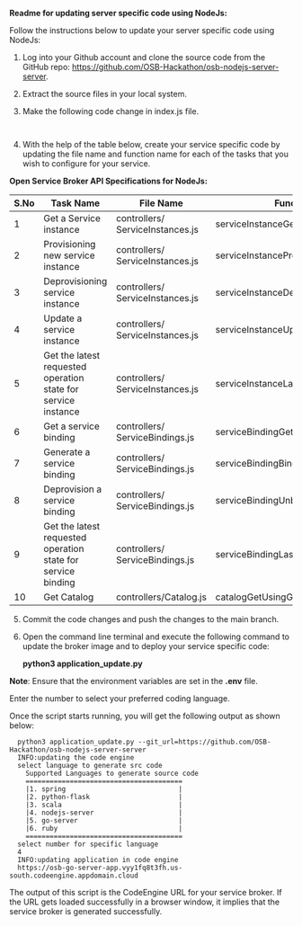 **Readme for updating server specific code using NodeJs:**

Follow the instructions below to update your server specific code using NodeJs:

1. Log into your Github account and clone the source code from the GitHub repo: https://github.com/OSB-Hackathon/osb-nodejs-server-server.
2. Extract the source files in your local system.
3. Make the following code change in index.js file.

   ```


   ```

4. With the help of the table below, create your service specific code by updating the file name and function name for each of the tasks that you wish to configure for your service.

**Open Service Broker API Specifications for NodeJs:**

| S.No | Task Name                                                     | File Name                        | Function Name                           |
| ---- | ------------------------------------------------------------- | -------------------------------- | --------------------------------------- |
| 1    | Get a Service instance                                        | controllers/ ServiceInstances.js | serviceInstanceGetUsingGET              |
| 2    | Provisioning new service instance                             | controllers/ ServiceInstances.js | serviceInstanceProvisionUsingPUT        |
| 3    | Deprovisioning service instance                               | controllers/ ServiceInstances.js | serviceInstanceDeprovisionUsingDELETE   |
| 4    | Update a service instance                                     | controllers/ ServiceInstances.js | serviceInstanceUpdateUsingPATCH         |
| 5    | Get the latest requested operation state for service instance | controllers/ ServiceInstances.js | serviceInstanceLastOperationGetUsingGET |
| 6    | Get a service binding                                         | controllers/ ServiceBindings.js  | serviceBindingGetUsingGET               |
| 7    | Generate a service binding                                    | controllers/ ServiceBindings.js  | serviceBindingBindingUsingPUT           |
| 8    | Deprovision a service binding                                 | controllers/ ServiceBindings.js  | serviceBindingUnbindingUsingDELETE      |
| 9    | Get the latest requested operation state for service binding  | controllers/ ServiceBindings.js  | serviceBindingLastOperationGetUsingGET  |
| 10   | Get Catalog                                                   | controllers/Catalog.js           | catalogGetUsingGET                      |

5. Commit the code changes and push the changes to the main branch.
6. Open the command line terminal and execute the following command to update the broker image and to deploy your service specific code:

   **python3 application_update.py**

**Note**: Ensure that the environment variables are set in the **.env** file.

Enter the number to select your preferred coding language.

Once the script starts running, you will get the following output as shown below:

      python3 application_update.py --git_url=https://github.com/OSB-Hackathon/osb-nodejs-server-server
      INFO:updating the code engine
      select language to generate src code
        Supported Languages to generate source code
        =======================================
        |1. spring                            |
        |2. python-flask                      |
        |3. scala                             |
        |4. nodejs-server                     |
        |5. go-server                         |
        |6. ruby                              |
        =======================================
      select number for specific language
      4
      INFO:updating application in code engine
      https://osb-go-server-app.vyy1fq8t3fh.us-south.codeengine.appdomain.cloud

The output of this script is the CodeEngine URL for your service broker. If the URL gets loaded successfully in a browser window, it implies that the service broker is generated successfully.
